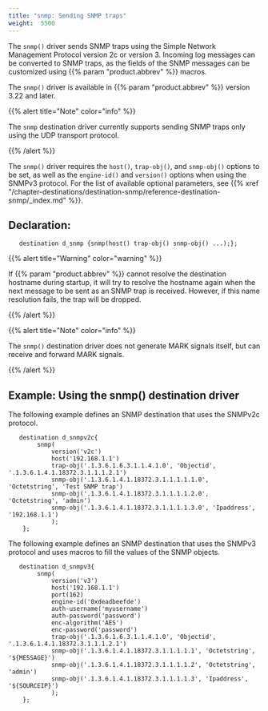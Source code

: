 ```yaml
---
title: "snmp: Sending SNMP traps"
weight:  5500
---
```

<!-- DISCLAIMER: This file is based on the syslog-ng Open Source Edition documentation https://github.com/balabit/syslog-ng-ose-guides/commit/2f4a52ee61d1ea9ad27cb4f3168b95408fddfdf2 and is used under the terms of The syslog-ng Open Source Edition Documentation License. The file has been modified by Axoflow. -->

The `snmp()` driver sends SNMP traps using the Simple Network Management Protocol version 2c or version 3. Incoming log messages can be converted to SNMP traps, as the fields of the SNMP messages can be customized using {{% param "product.abbrev" %}} macros.

The `snmp()` driver is available in {{% param "product.abbrev" %}} version 3.22 and later.


{{% alert title="Note" color="info" %}}

The `snmp` destination driver currently supports sending SNMP traps only using the UDP transport protocol.

{{% /alert %}}


The `snmp()` driver requires the `host()`, `trap-obj()`, and `snmp-obj()` options to be set, as well as the `engine-id()` and `version()` options when using the SNMPv3 protocol. For the list of available optional parameters, see {{% xref "/chapter-destinations/destination-snmp/reference-destination-snmp/_index.md" %}}.


## Declaration:

```shell
   destination d_snmp {snmp(host() trap-obj() snmp-obj() ...);};
```



{{% alert title="Warning" color="warning" %}}

If {{% param "product.abbrev" %}} cannot resolve the destination hostname during startup, it will try to resolve the hostname again when the next message to be sent as an SNMP trap is received. However, if this name resolution fails, the trap will be dropped.

{{% /alert %}}



{{% alert title="Note" color="info" %}}

The `snmp()` destination driver does not generate MARK signals itself, but can receive and forward MARK signals.

{{% /alert %}}



## Example: Using the snmp() destination driver

The following example defines an SNMP destination that uses the SNMPv2c protocol.

```shell
   destination d_snmpv2c{
        snmp(
            version('v2c')
            host('192.168.1.1')
            trap-obj('.1.3.6.1.6.3.1.1.4.1.0', 'Objectid', '.1.3.6.1.4.1.18372.3.1.1.1.2.1')
            snmp-obj('.1.3.6.1.4.1.18372.3.1.1.1.1.1.0', 'Octetstring', 'Test SNMP trap')
            snmp-obj('.1.3.6.1.4.1.18372.3.1.1.1.1.2.0', 'Octetstring', 'admin')
            snmp-obj('.1.3.6.1.4.1.18372.3.1.1.1.1.3.0', 'Ipaddress', '192.168.1.1')
            );
    };
```

The following example defines an SNMP destination that uses the SNMPv3 protocol and uses macros to fill the values of the SNMP objects.

```shell
   destination d_snmpv3{
        snmp(
            version('v3')
            host('192.168.1.1')
            port(162)
            engine-id('0xdeadbeefde')
            auth-username('myusername')
            auth-password('password')
            enc-algorithm('AES')
            enc-password('password')
            trap-obj('.1.3.6.1.6.3.1.1.4.1.0', 'Objectid', '.1.3.6.1.4.1.18372.3.1.1.1.2.1')
            snmp-obj('.1.3.6.1.4.1.18372.3.1.1.1.1.1', 'Octetstring', '${MESSAGE}')
            snmp-obj('.1.3.6.1.4.1.18372.3.1.1.1.1.2', 'Octetstring', 'admin')
            snmp-obj('.1.3.6.1.4.1.18372.3.1.1.1.1.3', 'Ipaddress', '${SOURCEIP}')
            );
    };
```


